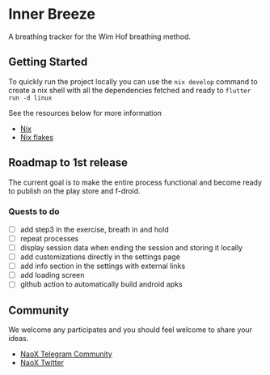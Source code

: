 # Inner Breeze

A breathing tracker for the Wim Hof breathing method.

## Getting Started

To quickly run the project locally you can use the ```nix develop``` command to create a nix shell with all the dependencies fetched and ready to ```flutter run -d linux```

See the resources below for more information

 - [Nix](https://nixos.org/)
 - [Nix flakes](https://nixos.wiki/wiki/Flakes)


## Roadmap to 1st release
The current goal is to make the entire process functional and become ready to publish on the play store and f-droid. 

### Quests to do
- [ ] add step3 in the exercise, breath in and hold
- [ ] repeat processes
- [ ] display session data when ending the session and storing it locally
- [ ] add customizations directly in the settings page
- [ ] add info section in the settings with external links
- [ ] add loading screen
- [ ] github action to automatically build android apks

## Community
We welcome any participates and you should feel welcome to share your ideas.

- [NaoX Telegram Community](https://t.me/naoxio)
- [NaoX Twitter](https://twitter.com/naox_io)
